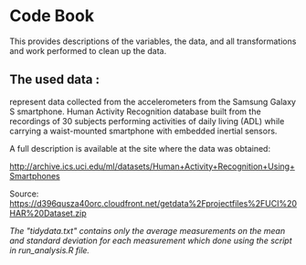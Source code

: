 # Code Book

This provides descriptions of the variables, the data, and all transformations and work performed to clean up the data.

## The used data :
represent data collected from the accelerometers from the Samsung Galaxy S smartphone.
Human Activity Recognition database built from the recordings of 30 subjects performing activities of daily living (ADL) while carrying a waist-mounted smartphone with embedded inertial sensors.


A full description is available at the site where the data was obtained:

http://archive.ics.uci.edu/ml/datasets/Human+Activity+Recognition+Using+Smartphones

Source: https://d396qusza40orc.cloudfront.net/getdata%2Fprojectfiles%2FUCI%20HAR%20Dataset.zip

*The "tidydata.txt" contains only the average measurements on the mean and standard deviation for each measurement which done using the script in run_analysis.R file.*  



  
  
